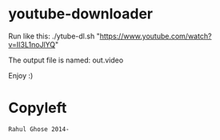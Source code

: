 # youtube-downloader

Run like this: ./ytube-dl.sh "https://www.youtube.com/watch?v=II3L1noJlYQ"

The output file is named: out.video

Enjoy :)

# Copyleft
```
Rahul Ghose 2014-
```
